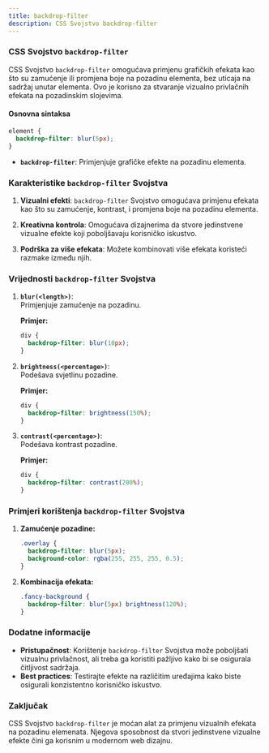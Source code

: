 ```yaml
---
title: backdrop-filter
description: CSS Svojstvo backdrop-filter
---
```


### CSS Svojstvo `backdrop-filter`

CSS Svojstvo `backdrop-filter` omogućava primjenu grafičkih efekata kao što su zamućenje ili promjena boje na pozadinu elementa, bez uticaja na sadržaj unutar elementa. Ovo je korisno za stvaranje vizualno privlačnih efekata na pozadinskim slojevima.

#### Osnovna sintaksa

```css
element {
  backdrop-filter: blur(5px);
}
```

- **`backdrop-filter`**: Primjenjuje grafičke efekte na pozadinu elementa.

### Karakteristike `backdrop-filter` Svojstva

1. **Vizualni efekti**:
   `backdrop-filter` Svojstvo omogućava primjenu efekata kao što su zamućenje, kontrast, i promjena boje na pozadinu elementa.

2. **Kreativna kontrola**:
   Omogućava dizajnerima da stvore jedinstvene vizualne efekte koji poboljšavaju korisničko iskustvo.

3. **Podrška za više efekata**:
   Možete kombinovati više efekata koristeći razmake između njih.

### Vrijednosti `backdrop-filter` Svojstva

1. **`blur(<length>)`**:  
   Primjenjuje zamućenje na pozadinu.

   **Primjer:**

   ```css
   div {
     backdrop-filter: blur(10px);
   }
   ```

2. **`brightness(<percentage>)`**:  
   Podešava svjetlinu pozadine.

   **Primjer:**

   ```css
   div {
     backdrop-filter: brightness(150%);
   }
   ```

3. **`contrast(<percentage>)`**:  
   Podešava kontrast pozadine.

   **Primjer:**

   ```css
   div {
     backdrop-filter: contrast(200%);
   }
   ```

### Primjeri korištenja `backdrop-filter` Svojstva

1. **Zamućenje pozadine:**

   ```css
   .overlay {
     backdrop-filter: blur(5px);
     background-color: rgba(255, 255, 255, 0.5);
   }
   ```

1. **Kombinacija efekata:**
   ```css
   .fancy-background {
     backdrop-filter: blur(5px) brightness(120%);
   }
   ```

### Dodatne informacije

- **Pristupačnost**: Korištenje `backdrop-filter` Svojstva može poboljšati vizualnu privlačnost, ali treba ga koristiti pažljivo kako bi se osigurala čitljivost sadržaja.
- **Best practices**: Testirajte efekte na različitim uređajima kako biste osigurali konzistentno korisničko iskustvo.

### Zaključak

CSS Svojstvo `backdrop-filter` je moćan alat za primjenu vizualnih efekata na pozadinu elemenata. Njegova sposobnost da stvori jedinstvene vizualne efekte čini ga korisnim u modernom web dizajnu.
